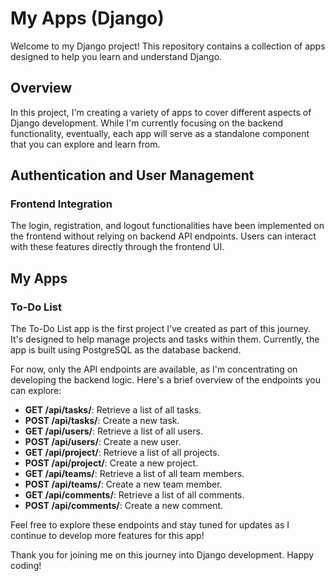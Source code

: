 # My Apps (Django)

Welcome to my Django project! This repository contains a collection of apps designed to help you learn and understand Django.

## Overview

In this project, I'm creating a variety of apps to cover different aspects of Django development. While I'm currently focusing on the backend functionality, eventually, each app will serve as a standalone component that you can explore and learn from.

## Authentication and User Management

### Frontend Integration

The login, registration, and logout functionalities have been implemented on the frontend without relying on backend API endpoints. Users can interact with these features directly through the frontend UI.

## My Apps

### To-Do List

The To-Do List app is the first project I've created as part of this journey. It's designed to help manage projects and tasks within them. Currently, the app is built using PostgreSQL as the database backend.

For now, only the API endpoints are available, as I'm concentrating on developing the backend logic. Here's a brief overview of the endpoints you can explore:

- **GET /api/tasks/**: Retrieve a list of all tasks.
- **POST /api/tasks/**: Create a new task.
- **GET /api/users/**: Retrieve a list of all users.
- **POST /api/users/**: Create a new user.
- **GET /api/project/**: Retrieve a list of all projects.
- **POST /api/project/**: Create a new project.
- **GET /api/teams/**: Retrieve a list of all team members.
- **POST /api/teams/**: Create a new team member.
- **GET /api/comments/**: Retrieve a list of all comments.
- **POST /api/comments/**: Create a new comment.

Feel free to explore these endpoints and stay tuned for updates as I continue to develop more features for this app!

Thank you for joining me on this journey into Django development. Happy coding!
